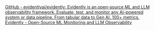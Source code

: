 
[GitHub - evidentlyai/evidently: Evidently is ​​an open-source ML and LLM observability framework. Evaluate, test, and monitor any AI-powered system or data pipeline. From tabular data to Gen AI. 100+ metrics.](https://github.com/evidentlyai/evidently)
[Evidently - Open-Source ML Monitoring and LLM Observability](https://www.evidentlyai.com/evidently-oss)
